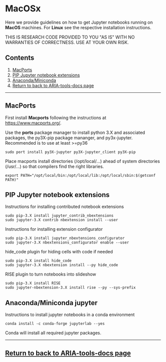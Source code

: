 # MacOSx
Here we provide guidelines on how to get Jupyter notebooks running on **MacOS** machines. For **Linux** see the respective installation instructions. 


THIS IS RESEARCH CODE PROVIDED TO YOU "AS IS" WITH NO WARRANTIES OF CORRECTNESS. USE AT YOUR OWN RISK.

## Contents

1. [MacPorts](#macports)
2. [PIP Jupyter notebook extensions ](#pip-jupyter-notebook-extensions)
3. [Anaconda/Miniconda](#anaconda/miniconda-jupyter)
4. [Return to back to ARIA-tools-docs page](https://github.com/dbekaert/ARIA-tools-docs)


------
## MacPorts
First install **Macports** following the instructions at https://www.macports.org/.

Use the **ports** package manager to install python 3.X and associated packages, the py3X-pip package mananger, and py3x-jupyter.
Recommended is to use at least >=py36
```
sudo port install py3X-jupyter py3X-jupyter_client py3X-pip
```

Place macports install directories (/opt/local/...) ahead of system directories (/usr/...) so that compilers find the right libraries.
```
export PATH="/opt/local/bin:/opt/local/lib:/opt/local/sbin:$(getconf PATH)"
```

## PIP Jupyter notebook extensions 
Instructions for installing contributed notebook extensions

```
sudo pip-3.X install jupyter_contrib_nbextensions
sudo jupyter-3.X contrib nbextension install --user
```

Instructions for installing extension configurator
```
sudo pip-3.X install jupyter_nbextensions_configurator
sudo jupyter-3.X nbextensions_configurator enable --user
```

hide_code plugin for hiding cells with code if needed
```
sudo pip-3.X install hide_code
sudo jupyter-3.X nbextension install --py hide_code
```

RISE plugin to turn notebooks into slideshow
```
sudo pip-3.X install RISE
sudo jupyter-nbextension-3.X install rise --py --sys-prefix
```

## Anaconda/Miniconda jupyter

Instructions to install jupyter notebooks in a conda environment

```
conda install -c conda-forge jupyterlab --yes
```

Conda will install all required jupyter packages.

------
## [Return to back to ARIA-tools-docs page](https://github.com/dbekaert/ARIA-tools-docs)




